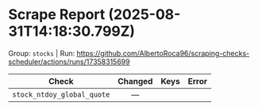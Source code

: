# Scrape Report (2025-08-31T14:18:30.799Z)

Group: `stocks`  |  Run: https://github.com/AlbertoRoca96/scraping-checks-scheduler/actions/runs/17358315699

| Check | Changed | Keys | Error |
|---|:---:|:--|:--|
| `stock_ntdoy_global_quote` | — |  |  |
